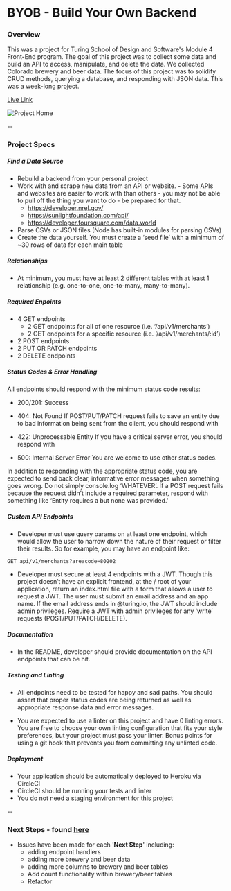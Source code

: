 # BYOB - Build Your Own Backend


### Overview
This was a project for Turing School of Design and Software's Module 4 Front-End program. The goal of this project was to collect some data and build an API to access, manipulate, and delete the data. We collected Colorado brewery and beer data. The focus of this project was to solidify CRUD methods, querying a database, and responding with JSON data. This was a week-long project. 

[Live Link](https://byob-db-th.herokuapp.com/)

![Project Home](https://i.imgur.com/VT38K9D.png)

--

### Project Specs

##### Find a Data Source 

- Rebuild a backend from your personal project
- Work with and scrape new data from an API or website. - Some APIs and websites are easier to work with than others - you may not be able to pull off the thing you want to do - be prepared for that.
	- https://developer.nrel.gov/
	- https://sunlightfoundation.com/api/
	- https://developer.foursquare.com/data.world
- Parse CSVs or JSON files (Node has built-in modules for parsing CSVs)
- Create the data yourself. You must create a ‘seed file’ with a minimum of ~30 rows of data for each main table

##### Relationships

- At minimum, you must have at least 2 different tables with at least 1 relationship (e.g. one-to-one, one-to-many, many-to-many).

##### Required Enpoints
- 4 GET endpoints
	- 2 GET endpoints for all of one resource (i.e. ‘/api/v1/merchants’)	
	- 2 GET endpoints for a specific resource (i.e. ‘/api/v1/merchants/:id’)
- 2 POST endpoints
- 2 PUT OR PATCH endpoints
- 2 DELETE endpoints

##### Status Codes & Error Handling

All endpoints should respond with the minimum status code results:

- 200/201: Success
- 404: Not Found
If POST/PUT/PATCH request fails to save an entity due to bad information being sent from the client, you should respond with

- 422: Unprocessable Entity
If you have a critical server error, you should respond with

- 500: Internal Server Error
You are welcome to use other status codes.

In addition to responding with the appropriate status code, you are expected to send back clear, informative error messages when something goes wrong. Do not simply console.log ‘WHATEVER’. If a POST request fails because the request didn’t include a required parameter, respond with something like ‘Entity requires a but none was provided.'

##### Custom API Endpoints

- Developer must use query params on at least one endpoint, which would allow the user to narrow down the nature of their request or filter their results. So for example, you may have an endpoint like:

```GET api/v1/merchants?areacode=80202```

- Developer must secure at least 4 endpoints with a JWT. Though this project doesn’t have an explicit frontend, at the / root of your application, return an index.html file with a form that allows a user to request a JWT. The user must submit an email address and an app name. If the email address ends in @turing.io, the JWT should include admin privileges. Require a JWT with admin privileges for any ‘write’ requests (POST/PUT/PATCH/DELETE).

##### Documentation

- In the README, developer should provide documentation on the API endpoints that can be hit.

##### Testing and Linting

- All endpoints need to be tested for happy and sad paths. You should assert that proper status codes are being returned as well as appropriate response data and error messages.

- You are expected to use a linter on this project and have 0 linting errors. You are free to choose your own linting configuration that fits your style preferences, but your project must pass your linter. Bonus points for using a git hook that prevents you from committing any unlinted code.

##### Deployment

- Your application should be automatically deployed to Heroku via CircleCI
- CircleCI should be running your tests and linter
- You do not need a staging environment for this project

--

### Next Steps - found [here](https://github.com/tylerjhevia/BYOB/issues)

- Issues have been made for each '**Next Step**' including:
	- adding endpoint handlers
	- adding more brewery and beer data
	- adding more columns to brewery and beer tables
	- Add count functionality within brewery/beer tables
	- Refactor

